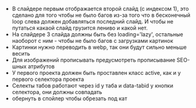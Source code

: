 - В слайдере первым отображается второй слайд (с индексом 1), это сделано для того чтобы не было багов из-за того что в бесконечный loop слева должен добавляться последний слайд. И чтобы не путаться какаой слайд грузится лениво и какой нет.
- На слайдере 3 слайда должны быть без loading='lazy', остальные наоборот с ним - чтобы не было багов с загрузками картинок
- Картинки нужно переводить в webp, так они будут сильно меньше весить
- Для изображений прописывать предусмотреть прописывание SEO-шных атрибутов
- У первого проекта должен быть проставлен класс active, как и у первого селектора проекта
- Селекты табов работают через id у таба и data-tabid у кнопки селектора, они должны совпадать
- обернуть в спойлер чтобы обрезать под кат

